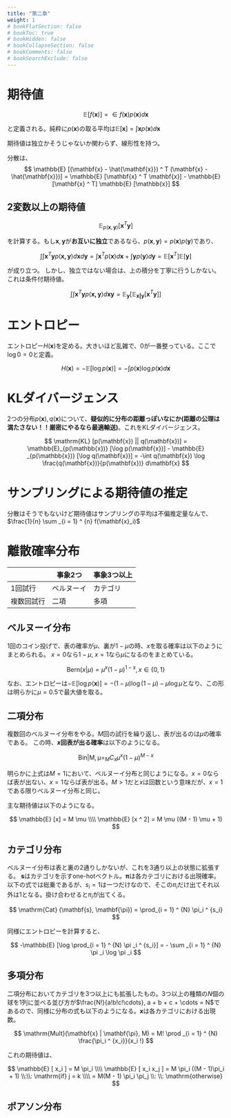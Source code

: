 ```yaml
---
title: "第二章"
weight: 1
# bookFlatSection: false
# bookToc: true
# bookHidden: false
# bookCollapseSection: false
# bookComments: false
# bookSearchExclude: false
---
```


# 期待値

$$
\mathbb{E} [f(\mathbf{x})] = \in f(\mathbf{x}) p(\mathbf{x}) d\mathbf{x}
$$

と定義される。純粋に$p(\mathbf{x})$の取る平均は$\mathbb{E} [\mathbf{x}] = \int \mathbf{x} p(\mathbf{x}) d\mathbf{x}$

期待値は独立かそうじゃないか関わらず、線形性を持つ。

分散は、
$$
\mathbb{E} [(\mathbf{x} - \hat{\mathbf{x}}) ^ T (\mathbf{x} - \hat{\mathbf{x}})]
= \mathbb{E} [\mathbf{x} ^ T \mathbf{x}] - \mathbb{E} [\mathbf{x} ^ T] \mathbb{E} [\mathbb{x}]
$$

## 2変数以上の期待値

$$
\mathbb{E} _{p(\mathbf{x}, \mathbf{y})} [\mathbf{x} ^ T \mathbf{y}]
$$

を計算する。もし$\mathbf{x}, \mathbf{y}$が**お互いに独立**であるなら、$p(\mathbf{x}, \mathbf{y}) = p(\mathbf{x}) p(\mathbf{y})$であり、

$$
\int \int \mathbf{x} ^ T \mathbf{y} p(\mathbf{x, y})d\mathbf{x} d\mathbf{y} 
= \int \mathbf{x} ^ T p(\mathbf{x}) d\mathbf{x} + \int \mathbf{y} p(\mathbf{y}) d \mathbf{y}
= \mathbb{E} [\mathbf{x} ^ T] \mathbb{E} [\mathbf{y}]
$$

が成り立つ。
しかし、独立ではない場合は、上の積分を丁寧に行うしかない。これは条件付期待値。

$$
\int \int \mathbf{x} ^ T \mathbf{y} p(\mathbf{x, y})d\mathbf{x} \mathbf{y} 
= \mathbb{E}_{\mathbf{y}} [ \mathbb{E} _{\mathbf{x | y}} [\mathbf{x} ^ T \mathbf{y}] ]
$$

# エントロピー

エントロピー$H(\mathbf{x})$を定める。大きいほど乱雑で、0が一番整っている。ここで$\log 0 = 0$と定義。

$$
H(\mathbf{x}) = -\mathbb{E} [\log p(\mathbf{x})] = -\int p(\mathbf{x}) \log p(\mathbf{x}) d \mathbf{x}
$$

# KLダイバージェンス

2つの分布$p(\mathbf{x}), q(\mathbf{x})$について、**疑似的に分布の距離っぽいなにか(距離の公理は満たさない！！厳密にやるなら最適輸送)**。これをKLダイバージェンス。

$$
\mathrm{KL} [p(\mathbf{x}) || q(\mathbf{x})] = \mathbb{E}_{p(\mathbb{x})} [\log p(\mathbf{x})] - \mathbb{E} _{p(\mathbb{x})} [\log q(\mathbf{x})]
= -\int q(\mathbf{x}) \log \frac{q(\mathbf{x})}{p(\mathbf{x})} d\mathbf{x}
$$

# サンプリングによる期待値の推定

分散はそうでもないけど期待値はサンプリングの平均は不偏推定量なんで、$\frac{1}{n} \sum _{i = 1} ^ {n} f(\mathbf{x}_i)$

# 離散確率分布

|            | 事象2つ    | 事象3つ以上 |
| ---------- | ---------- | ----------- |
| 1回試行    | ベルヌーイ | カテゴリ    |
| 複数回試行 | 二項       | 多項        |

## ベルヌーイ分布

1回のコイン投げで、表の確率が$\mu$、裏が$1 - \mu$の時、$x$を取る確率は以下のようにまとめられる。
$x = 0$なら$1 - \mu$, $x = 1$なら$\mu$になるのをまとめている。

$$
\mathrm{Bern}(x | \mu) = \mu ^ x (1 - \mu) ^ {1 - x}, x \in \{0, 1\}
$$

なお、エントロピーは$- \mathbb{E} [\log p(\mathbf{x})] = -(1 - \mu)\log (1 - \mu) - \mu \log \mu$となり、この形は明らかに$\mu = 0.5$で最大値を取る。

## 二項分布

複数回のベルヌーイ分布をやる。$M$回の試行を繰り返し、表が出るのは$\mu$の確率である。
この時、**$x$回表が出る確率**は以下のようになる。

$$
\mathrm{Bin | M, \mu} = _M C _x \mu ^ x (1 - \mu) ^ {M - x} 
$$

明らかに上式は$M = 1$において、ベルヌーイ分布と同じようになる。$x = 0$ならば表が出ない、$x = 1$ならば表が出る。$M > 1$だと$x$は回数という意味だが、$x = 1$である限りベルヌーイ分布と同じ。

主な期待値は以下のようになる。

$$
\mathbb{E} [x] = M \mu \\\\ 
\mathbb{E} [x ^ 2] = M \mu ((M - 1) \mu + 1)
$$

## カテゴリ分布

ベルヌーイ分布は表と裏の2通りしかないが、これを3通り以上の状態に拡張する。
$\mathbf{s}$はカテゴリを示すone-hotベクトル。$\mathbf{\pi}$は各カテゴリにおける出現確率。
以下の式では総乗であるが、$s_i = 1$は一つだけなので、そこの$\pi_i$だけ出てそれ以外は$1$となる。掛け合わせると$\pi_i$が出てくる。

$$
\mathrm{Cat} (\mathbf{s}, \mathbf{\pi}) = \prod_{i = 1} ^ {N} \pi_i ^ {s_i}
$$

同様にエントロピーを計算すると、

$$
-\mathbb{E} [\log \prod_{i = 1} ^ {N} \pi _i ^ {s_i}] = - \sum _{i = 1} ^ {N} \pi _i \log \pi _i
$$

## 多項分布

二項分布においてカテゴリを3つ以上にも拡張したもの。3つ以上の種類の$N$個の球を1列に並べる並び方が$\frac{N!}{a!b!c!\cdots}, a + b + c + \cdots = N$であるので、同様に分布の式も以下のようになる。$\mathbf{x}$は各カテゴリにおける出現数。

$$
\mathrm{Mult}(\mathbf{x} | \mathbf{\pi}, M) = M! \prod _{i = 1} ^ {N} \frac{\pi_i ^ {x_i}}{x_i !}
$$

これの期待値は、

$$
\mathbb{E} [ x_i ] = M \pi_i \\\\ 
\mathbb{E} [ x_i x_j ] = M \pi_i ((M - 1)\pi_i + 1) \\:\\: \mathrm{if} j = k \\\\ 
= M(M - 1) \pi_i \pi_j \\: \\: \mathrm{otherwise}
$$

## ポアソン分布

